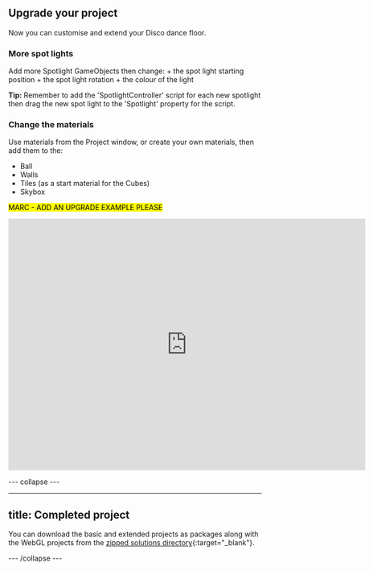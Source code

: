 ## Upgrade your project

Now you can customise and extend your Disco dance floor.

### More spot lights

Add more Spotlight GameObjects then change:
    + the spot light starting position 
    + the spot light rotation
    + the colour of the light

**Tip:** Remember to add the 'SpotlightController' script for each new spotlight then drag the new spot light to the 'Spotlight' property for the script. 

### Change the materials

Use materials from the Project window, or create your own materials, then add them to the:
+ Ball
+ Walls
+ Tiles (as a start material for the Cubes)
+ Skybox 

<mark>MARC - ADD AN UPGRADE EXAMPLE PLEASE</mark>

<iframe allowtransparency="true" width="710" height="500" src="https://disco-dance-floor-upgraded.rpfilt.repl.co" frameborder="0" scrolling="no"></iframe>

--- collapse ---

---
title: Completed project
---

You can download the basic and extended projects as packages along with the WebGL projects from the  [zipped solutions directory](https://rpf.io/p/en/disco-dance-floor-get){:target="_blank"}.

--- /collapse ---
